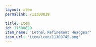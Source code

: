 ```yaml
---
layout: item
permalink: /11300829

title: Item
id: 11300829
item_name: 'Lethal Refinement Headgear'
icon_url: 'item/icon/11300745.png'
---
```

